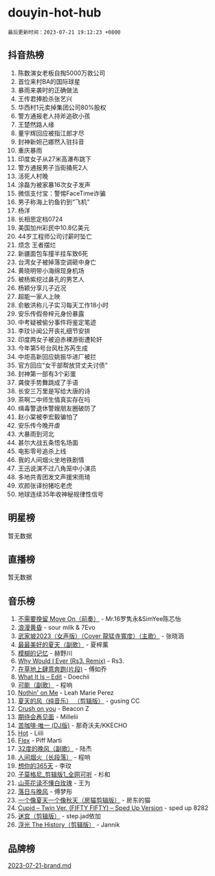 # douyin-hot-hub

`最后更新时间：2023-07-21 19:12:23 +0800`

## 抖音热榜

1. 陈数演女老板自掏5000万救公司
1. 首位来村BA的国际球星
1. 暴雨来袭时的正确做法
1. 王传君捧脸杀张艺兴
1. 华西村1元卖掉集团公司80%股权
1. 警方通报老人持斧追砍小孩
1. 王楚然路人缘
1. 董宇辉回应被指江郎才尽
1. 封神新妲己娜然入驻抖音
1. 重庆暴雨
1. 印度女子从27米高瀑布跳下
1. 警方通报男子当街捅死2人
1. 活死人村晚
1. 涂磊为被家暴16次女子发声
1. 微信支付宝：警惕FaceTime诈骗
1. 男子称海上钓鱼钓到“飞机”
1. 杨洋
1. 长相思定档0724
1. 美国加州彩民中10.8亿美元
1. 44岁工程师公司讨薪时坠亡
1. 烦念 王者摆烂
1. 新疆面包车撞半挂车致6死
1. 台湾女子被掉落空调砸中身亡
1. 黄晓明带小海绵现身机场
1. 被杨紫挖过鼻孔的男艺人
1. 杨颖分享儿子近况
1. 超能一家人上映
1. 俞敏洪称儿子实习每天工作18小时
1. 安乐传假帝梓元身份暴露
1. 中考疑被偷分事件将鉴定笔迹
1. 李玟讣闻公开丧礼细节安排
1. 印度两女子被迫赤裸游街遭轮奸
1. 今年第5号台风杜苏芮生成
1. 中炬高新回应姚振华进厂被拦
1. 官方回应“女干部帮放贷丈夫讨债”
1. 封神第一部有3个彩蛋
1. 龚俊手势舞跳成了手语
1. 长安三万里是写给大唐的诗
1. 茶啊二中师生情真实存在吗
1. 缉毒警退休警嫂朋友圈破防了
1. 赵小棠被李宏毅骗怕了
1. 安乐传今晚开虐
1. 大暴雨到河北
1. 甚尔大战五条悟名场面
1. 电影零号追杀上线
1. 我的人间烟火坐地铁剧情
1. 王迅说演不过八角笼中小演员
1. 多地共青团发文声援宋雨琦
1. 欢颜张译扮猪吃老虎
1. 地球连续35年收神秘规律性信号

## 明星榜

暂无数据

## 直播榜

暂无数据

## 音乐榜

1. [不需要挽留 Move On（前奏）](https://sf6-cdn-tos.douyinstatic.com/obj/tos-cn-ve-2774/ooCBhgCCkF4nExzQL9WZSUbitfA8IsDkgQIYhe) - Mr.16罗隽永&SimYee陈芯怡
1. [浪漫黄昏](https://sf6-cdn-tos.douyinstatic.com/obj/tos-cn-ve-2774/a2e4e0b8cf8b4cc0a6bfed7cd21bd5a0) - sour milk & 7Evo
1. [武家坡2023（女声版）（Cover 龍猛寺寬度）（主歌）](https://sf6-cdn-tos.douyinstatic.com/obj/tos-cn-ve-2774/oEIACj0tGBoytgZUwEUCP8DAIgnZfwGIfb9xjD) - 张晓涵
1. [最最美好的夏天（副歌）](https://sf3-cdn-tos.douyinstatic.com/obj/tos-cn-ve-2774/o4FMghDLZkPIkCutdrsXlbTHcaZztBfeCp9AFS) - 夏梓薰
1. [模糊的记忆](https://sf6-cdn-tos.douyinstatic.com/obj/tos-cn-ve-2774/ocrRNOQnkB1MNO9eD1sd3CIytBehbIbglZUFAT) - 赫野川
1. [Why Would I Ever (Rs3. Remix)](https://sf6-cdn-tos.douyinstatic.com/obj/tos-cn-ve-2774/oQNX0xZhO8IXeCRjCJQUZzkfQNLi2ItDAzEBgz) - Rs3.
1. [在草地上肆意奔跑(片段)](https://sf3-cdn-tos.douyinstatic.com/obj/tos-cn-ve-2774/8831d494742f45dabdfa8adb8b817259) - 傅如乔
1. [What It Is – Edit](https://sf6-cdn-tos.douyinstatic.com/obj/tos-cn-ve-2774/o0mszhwrI3yCyGWBMAaQUof2lTzIXANSLrBh4L) - Doechii
1. [可能（副歌）](https://sf6-cdn-tos.douyinstatic.com/obj/tos-cn-ve-2774/cde1731888894259b333569393c2fb51) - 程响
1. [Nothin' on Me](https://sf6-cdn-tos.douyinstatic.com/obj/tos-cn-ve-2774/4db3d954346848aaa9ec9709bb1eace1) - Leah Marie Perez
1. [夏天的风（纯音乐） （剪辑版）](https://sf6-cdn-tos.douyinstatic.com/obj/tos-cn-ve-2774/oUzLjBZZFQAoNRmGokEeD5zfQCObp6UeFAnTa6) - gusing CC
1. [Crush on you](https://sf3-cdn-tos.douyinstatic.com/obj/tos-cn-ve-2774/b23c3d5786714e90898fb2a43fb44ff7) - Beacon Z
1. [期待会再见面](https://sf3-cdn-tos.douyinstatic.com/obj/tos-cn-ve-2774/oILtyb5PbgnZnnFogRIDCNBDmAzeQk8BjThRfX) - Millelii
1. [苦咖啡·唯一 (DJ版)](https://sf6-cdn-tos.douyinstatic.com/obj/tos-cn-ve-2774/oohZWXUzNXlh9bzpBgNUfJCQHGILwWgDBaejQt) - 那奇沃夫/KKECHO
1. [Hot](https://sf6-cdn-tos.douyinstatic.com/obj/tos-cn-ve-2774/a63be641febf4335a8996c8a877dee1c) - Liili
1. [Flex](https://sf3-cdn-tos.douyinstatic.com/obj/tos-cn-ve-2774/fdd81ae057724bbe9f599a36af513da8) - Piff Marti
1. [32度的晚风（副歌）](https://sf6-cdn-tos.douyinstatic.com/obj/tos-cn-ve-2774/o8mEd4CARee2Lv5ReRW2KyIyZ9Q1YojfPZyXHA) - 陆杰
1. [人间烟火（长段落）](https://sf6-cdn-tos.douyinstatic.com/obj/tos-cn-ve-2774/eeb7f9f284d74db097f8341ace44bfa2) - 程响
1. [想你的365天](https://sf3-cdn-tos.douyinstatic.com/obj/tos-cn-ve-2774/f9f7574abe01480a95d11e74817984b4) - 李玟
1. [子莫格尼_剪辑版1_全网可听](https://sf3-cdn-tos.douyinstatic.com/obj/tos-cn-ve-2774/okgjBiZZDqmeFfACngDQ48okZJ9knBMDtbwo8Q) - 杉和
1. [山茶花读不懂白玫瑰](https://sf3-cdn-tos.douyinstatic.com/obj/tos-cn-ve-2774/osfn8B7DktrRHEPJgPCfDbw7QDQEkwC16BxZg9) - 王为
1. [落日与晚风](https://sf6-cdn-tos.douyinstatic.com/obj/tos-cn-ve-2774/oIGWNBzwrUqAmfsCxckzkGhWQIaAAUgU19HChy) - 傅梦彤
1. [一个像夏天一个像秋天（房猫剪辑版）](https://sf6-cdn-tos.douyinstatic.com/obj/tos-cn-ve-2774/a5a649d88ef0437b918efc8be7005a59) - 房东的猫
1. [Cupid – Twin Ver. (FIFTY FIFTY) – Sped Up Version](https://sf6-cdn-tos.douyinstatic.com/obj/tos-cn-ve-2774/oMonQQ6t8nCfUnw44y8XBZkJytCgEBtWYebB2D) - sped up 8282
1. [迷宫（剪辑版）](https://sf3-cdn-tos.douyinstatic.com/obj/tos-cn-ve-2774/oUkKabRnnDiI8GjaQrDHYQh0VCgQB0AA4ezefF) - step.jad依加
1. [浮光 The History（剪辑版）](https://sf6-cdn-tos.douyinstatic.com/obj/tos-cn-ve-2774/oIkABGgUD0nCgDneOBBKSj79UBoAZtQjIi3fbl) - Jannik

## 品牌榜

[2023-07-21-brand.md](2023-07-21-brand.md)
